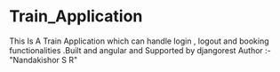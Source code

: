 # Train_Application
This Is A Train Application which can handle login , logout and booking functionalities .Built and angular and Supported by djangorest
Author :- "Nandakishor S R"
